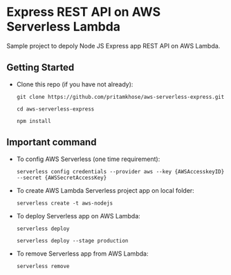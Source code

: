 # Express REST API on AWS Serverless Lambda
Sample project to depoly Node JS Express app REST API on AWS Lambda.

Getting Started
---------------
* Clone this repo (if you have not already):

  `git clone https://github.com/pritamkhose/aws-serverless-express.git`
  
  `cd aws-serverless-express`
  
  `npm install`
  
Important command
------------
* To config AWS Serverless (one time requirement):

  `serverless config credentials --provider aws --key {AWSAccesskeyID} --secret {AWSSecretAccessKey}`
  
* To create AWS Lambda Serverless project app on local folder:
  
  `serverless create -t aws-nodejs`
  
* To deploy Serverless app on AWS Lambda:

  `serverless deploy`
  
  `serverless deploy --stage production`

* To remove Serverless app from AWS Lambda:

  `serverless remove`

